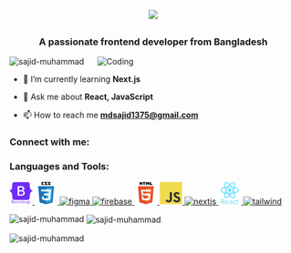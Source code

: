 ![]()

<h1 align="center">
    <img src="https://readme-typing-svg.herokuapp.com/?font=Righteous&size=35&center=true&vCenter=true&width=500&height=70&duration=6000&lines=Hi+There!+👋;+I'm+Sajid+Muhammad!;" />
</h1>
<h3 align="center">A passionate frontend developer from Bangladesh</h3>
<img align="right"  alt="Coding" width="350"
src="https://lh3.googleusercontent.com/a/ACg8ocJWqQx7R5yblyz2s7GuA0xHHGr9AJVv_wcK3W7avXlHgQGvEy29=s432-c-no"/>
<p align="left"> <img src="https://komarev.com/ghpvc/?username=sajid-muhammad&label=Profile%20views&color=0e75b6&style=flat" alt="sajid-muhammad" /> </p>

- 🌱 I’m currently learning **Next.js**

- 💬 Ask me about **React, JavaScript**

- 📫 How to reach me **mdsajid1375@gmail.com**

<h3 align="left">Connect with me:</h3>
<p align="left">
<!-- <a href="https://fb.com/https://www.facebook.com/sajid23.0?mibextid=zbwkwl" target="blank"><img align="center" src="https://raw.githubusercontent.com/rahuldkjain/github-profile-readme-generator/master/src/images/icons/Social/facebook.svg" alt="https://www.facebook.com/sajid23.0?mibextid=zbwkwl" height="30" width="40" /></a> -->
</p>

<h3 align="left">Languages and Tools:</h3>
<p align="left"> <a href="https://getbootstrap.com" target="_blank" rel="noreferrer"> <img src="https://raw.githubusercontent.com/devicons/devicon/master/icons/bootstrap/bootstrap-plain-wordmark.svg" alt="bootstrap" width="40" height="40"/> </a> <a href="https://www.w3schools.com/css/" target="_blank" rel="noreferrer"> <img src="https://raw.githubusercontent.com/devicons/devicon/master/icons/css3/css3-original-wordmark.svg" alt="css3" width="40" height="40"/> </a> <a href="https://www.figma.com/" target="_blank" rel="noreferrer"> <img src="https://www.vectorlogo.zone/logos/figma/figma-icon.svg" alt="figma" width="40" height="40"/> </a> <a href="https://firebase.google.com/" target="_blank" rel="noreferrer"> <img src="https://www.vectorlogo.zone/logos/firebase/firebase-icon.svg" alt="firebase" width="40" height="40"/> </a> <a href="https://www.w3.org/html/" target="_blank" rel="noreferrer"> <img src="https://raw.githubusercontent.com/devicons/devicon/master/icons/html5/html5-original-wordmark.svg" alt="html5" width="40" height="40"/> </a> <a href="https://developer.mozilla.org/en-US/docs/Web/JavaScript" target="_blank" rel="noreferrer"> <img src="https://raw.githubusercontent.com/devicons/devicon/master/icons/javascript/javascript-original.svg" alt="javascript" width="40" height="40"/> </a> <a href="https://nextjs.org/" target="_blank" rel="noreferrer"> <img src="https://cdn.worldvectorlogo.com/logos/nextjs-2.svg" alt="nextjs" width="40" height="40"/> </a> <a href="https://reactjs.org/" target="_blank" rel="noreferrer"> <img src="https://raw.githubusercontent.com/devicons/devicon/master/icons/react/react-original-wordmark.svg" alt="react" width="40" height="40"/> </a> <a href="https://tailwindcss.com/" target="_blank" rel="noreferrer"> <img src="https://www.vectorlogo.zone/logos/tailwindcss/tailwindcss-icon.svg" alt="tailwind" width="40" height="40"/> </a> </p>

<p><img align="left" src="https://github-readme-stats.vercel.app/api/top-langs?username=sajid-muhammad&show_icons=true&locale=en&layout=compact" alt="sajid-muhammad" /></p>

<p>&nbsp;<img align="center" src="https://github-readme-stats.vercel.app/api?username=sajid-muhammad&show_icons=true&locale=en" alt="sajid-muhammad" /></p>

<p><img align="center" src="https://github-readme-streak-stats.herokuapp.com/?user=sajid-muhammad&" alt="sajid-muhammad" /></p>
